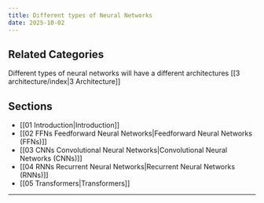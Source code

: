 ```yaml
---
title: Different types of Neural Networks
date: 2025-10-02
---
```

## Related Categories
Different types of neural networks will have a different architectures [[3 architecture/index|3 Architecture]]


## Sections
- [[01 Introduction|Introduction]]
- [[02 FFNs Feedforward Neural Networks|Feedforward Neural Networks (FFNs)]]
- [[03 CNNs Convolutional Neural Networks|Convolutional Neural Networks (CNNs)]]
- [[04 RNNs Recurrent Neural Networks|Recurrent Neural Networks (RNNs)]]
- [[05 Transformers|Transformers]]

---
